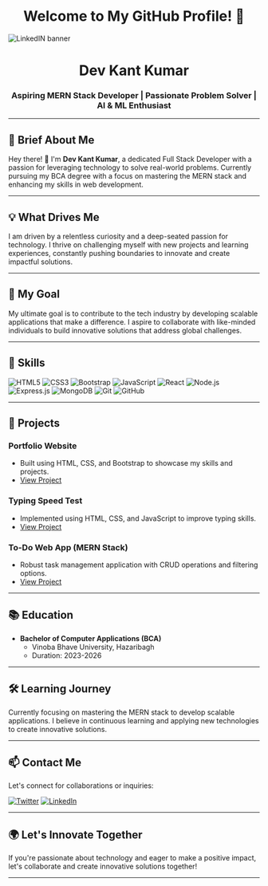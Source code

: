 <div align="center">
  
# Welcome to My GitHub Profile! 👋
  
</div>

![LinkedIN banner](https://github.com/dev-kant-kumar/dev-kant-kumar/assets/101362859/e6958147-2e72-4207-ab46-66de7d6c74b2)
<div align="center">

# Dev Kant Kumar
### Aspiring MERN Stack Developer | Passionate Problem Solver | AI & ML Enthusiast 

</div>

---

## 🚀 Brief About Me

Hey there! 👋 I'm **Dev Kant Kumar**, a dedicated Full Stack Developer with a passion for leveraging technology to solve real-world problems. Currently pursuing my BCA degree with a focus on mastering the MERN stack and enhancing my skills in web development.

---

## 💡 What Drives Me

I am driven by a relentless curiosity and a deep-seated passion for technology. I thrive on challenging myself with new projects and learning experiences, constantly pushing boundaries to innovate and create impactful solutions.

---

## 🎯 My Goal

My ultimate goal is to contribute to the tech industry by developing scalable applications that make a difference. I aspire to collaborate with like-minded individuals to build innovative solutions that address global challenges.

---

## 🔧 Skills



![HTML5](https://img.shields.io/badge/HTML5-E34F26?style=for-the-badge&logo=html5&logoColor=white)
![CSS3](https://img.shields.io/badge/CSS3-1572B6?style=for-the-badge&logo=css3&logoColor=white)
![Bootstrap](https://img.shields.io/badge/Bootstrap-563D7C?style=for-the-badge&logo=bootstrap&logoColor=white)
![JavaScript](https://img.shields.io/badge/JavaScript-F7DF1E?style=for-the-badge&logo=javascript&logoColor=black)
![React](https://img.shields.io/badge/React-61DAFB?style=for-the-badge&logo=react&logoColor=black)
![Node.js](https://img.shields.io/badge/Node.js-339933?style=for-the-badge&logo=node.js&logoColor=white)
![Express.js](https://img.shields.io/badge/Express.js-000000?style=for-the-badge&logo=express&logoColor=white)
![MongoDB](https://img.shields.io/badge/MongoDB-47A248?style=for-the-badge&logo=mongodb&logoColor=white)
![Git](https://img.shields.io/badge/Git-F05032?style=for-the-badge&logo=git&logoColor=white)
![GitHub](https://img.shields.io/badge/GitHub-181717?style=for-the-badge&logo=github&logoColor=white)

---

## 🌟 Projects

### Portfolio Website
- Built using HTML, CSS, and Bootstrap to showcase my skills and projects.
- [View Project](#) <!-- Replace with your GitHub Pages link -->

### Typing Speed Test
- Implemented using HTML, CSS, and JavaScript to improve typing skills.
- [View Project](#) <!-- Replace with your GitHub Pages link -->

### To-Do Web App (MERN Stack)
- Robust task management application with CRUD operations and filtering options.
- [View Project](#) <!-- Replace with your GitHub Pages link -->

---

## 📚 Education

- **Bachelor of Computer Applications (BCA)**
  - Vinoba Bhave University, Hazaribagh
  - Duration: 2023-2026

---

## 🛠️ Learning Journey

Currently focusing on mastering the MERN stack to develop scalable applications. I believe in continuous learning and applying new technologies to create innovative solutions.

---

## 📫 Contact Me

Let's connect for collaborations or inquiries: <br>

[![Twitter](https://img.shields.io/badge/Twitter-dev_kant_kumar-1DA1F2?style=for-the-badge&logo=twitter&logoColor=white)](https://twitter.com/dev_kant_kumar)
[![LinkedIn](https://img.shields.io/badge/LinkedIn-Dev%20Kant%20Kumar-blue?style=for-the-badge&logo=linkedin)](https://www.linkedin.com/in/devkantkumar/)

---

## 🌍 Let's Innovate Together

If you're passionate about technology and eager to make a positive impact, let's collaborate and create innovative solutions together!

---
